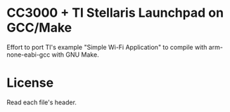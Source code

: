 # CC3000 + TI Stellaris Launchpad on GCC/Make

Effort to port TI's example "Simple Wi-Fi Application" to compile with arm-none-eabi-gcc with GNU Make.

# License

Read each file's header.
